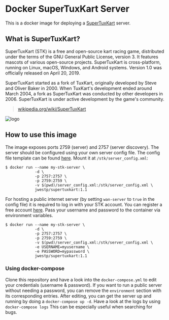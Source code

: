 # Docker SuperTuxKart Server

This is a docker image for deploying a [SuperTuxKart](https://supertuxkart.net) server.

## What is SuperTuxKart?

SuperTuxKart (STK) is a free and open-source kart racing game, distributed under the terms of the GNU General Public License, version 3. It features mascots of various open-source projects. SuperTuxKart is cross-platform, running on Linux, macOS, Windows, and Android systems. Version 1.0 was officially released on April 20, 2019.

SuperTuxKart started as a fork of TuxKart, originally developed by Steve and Oliver Baker in 2000. When TuxKart's development ended around March 2004, a fork as SuperTuxKart was conducted by other developers in 2006. SuperTuxKart is under active development by the game's community.

> [wikipedia.org/wiki/SuperTuxKart](https://en.wikipedia.org/wiki/SuperTuxKart)

![logo](https://raw.githubusercontent.com/jwestp/docker-supertuxkart/master/supertuxkart-logo.png)

## How to use this image

The image exposes ports 2759 (server) and 2757 (server discovery). The server should be configured using your own server config file. The config file template can be found [here](https://github.com/jwestp/docker-supertuxkart/blob/master/server_config.xml). Mount it at `/stk/server_config.xml`:

```
$ docker run --name my-stk-server \
             -d \
             -p 2757:2757 \
             -p 2759:2759 \
             -v $(pwd)/server_config.xml:/stk/server_config.xml \
             jwestp/supertuxkart:1.1
```

For hosting a public internet server (by setting `wan-server` to `true` in the config file) it is required to log in with your STK account. You can register a free account [here](https://online.supertuxkart.net/register.php). Pass your username and password to the container via environment variables.

```
$ docker run --name my-stk-server \
             -d \
             -p 2757:2757 \
             -p 2759:2759 \
             -v $(pwd)/server_config.xml:/stk/server_config.xml \
             -e USERNAME=myusername \
             -e PASSWORD=mypassword \
             jwestp/supertuxkart:1.1
```

### Using docker-compose

Clone this repository and have a look into the `docker-compose.yml` to edit your credentials (username & password). If you want to run a public server without needing a password, you can remove the `environment` section with its corresponding entries.
After editing, you can get the server up and running by doing a `docker-compose up -d`. Have a look at the logs by using `docker-compose logs` This can be especially useful when searching for bugs.